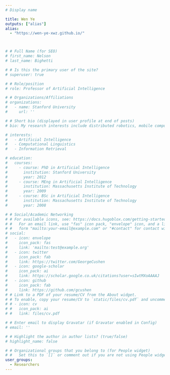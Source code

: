 ```yaml
---
# Display name

title: Wen Ye
outputs: ["alias"]
alias:
  - "https://wen-ye-xwz.github.io/"



# # Full Name (for SEO)
# first_name: Nelson
# last_name: Bighetti

# # Is this the primary user of the site?
# superuser: true

# # Role/position
# role: Professor of Artificial Intelligence

# # Organizations/Affiliations
# organizations:
#   - name: Stanford University
#     url: ''

# # Short bio (displayed in user profile at end of posts)
# bio: My research interests include distributed robotics, mobile computing and programmable matter.

# interests:
#   - Artificial Intelligence
#   - Computational Linguistics
#   - Information Retrieval

# education:
#   courses:
#     - course: PhD in Artificial Intelligence
#       institution: Stanford University
#       year: 2012
#     - course: MEng in Artificial Intelligence
#       institution: Massachusetts Institute of Technology
#       year: 2009
#     - course: BSc in Artificial Intelligence
#       institution: Massachusetts Institute of Technology
#       year: 2008

# # Social/Academic Networking
# # For available icons, see: https://docs.hugoblox.com/getting-started/page-builder/#icons
# #   For an email link, use "fas" icon pack, "envelope" icon, and a link in the
# #   form "mailto:your-email@example.com" or "#contact" for contact widget.
# social:
#   - icon: envelope
#     icon_pack: fas
#     link: 'mailto:test@example.org'
#   - icon: twitter
#     icon_pack: fab
#     link: https://twitter.com/GeorgeCushen
#   - icon: google-scholar
#     icon_pack: ai
#     link: https://scholar.google.co.uk/citations?user=sIwtMXoAAAAJ
#   - icon: github
#     icon_pack: fab
#     link: https://github.com/gcushen
# # Link to a PDF of your resume/CV from the About widget.
# # To enable, copy your resume/CV to `static/files/cv.pdf` and uncomment the lines below.
# # - icon: cv
# #   icon_pack: ai
# #   link: files/cv.pdf

# # Enter email to display Gravatar (if Gravatar enabled in Config)
# email: ''

# # Highlight the author in author lists? (true/false)
# highlight_name: false

# # Organizational groups that you belong to (for People widget)
# #   Set this to `[]` or comment out if you are not using People widget.
user_groups:
  - Researchers
---
```


<!-- Nelson Bighetti is a professor of artificial intelligence at the Stanford AI Lab. His research interests include distributed robotics, mobile computing and programmable matter. He leads the Robotic Neurobiology group, which develops self-reconfiguring robots, systems of self-organizing robots, and mobile sensor networks.

Lorem ipsum dolor sit amet, consectetur adipiscing elit. Sed neque elit, tristique placerat feugiat ac, facilisis vitae arcu. Proin eget egestas augue. Praesent ut sem nec arcu pellentesque aliquet. Duis dapibus diam vel metus tempus vulputate. -->

